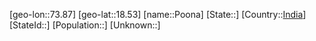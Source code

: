 ﻿---
location: [18.53,73.87]
type: City
SpocWebEntityId: 33455
isDeleted: false
confidential: public
tags:
- geo/City

---

[geo-lon::73.87]
[geo-lat::18.53]
[name::Poona]
[State::]
[Country::[India](geo/Continent/Asia/India.md)]
[StateId::]
[Population::]
[Unknown::]

